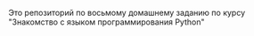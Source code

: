 Это репозиторий по восьмому домашнему заданию по курсу "Знакомство с языком программирования Python"
